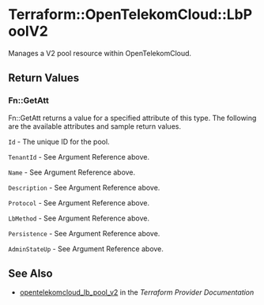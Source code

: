 # Terraform::OpenTelekomCloud::LbPoolV2

Manages a V2 pool resource within OpenTelekomCloud.

## Return Values

### Fn::GetAtt

Fn::GetAtt returns a value for a specified attribute of this type. The following are the available attributes and sample return values.

`Id` - The unique ID for the pool.

`TenantId` - See Argument Reference above.

`Name` - See Argument Reference above.

`Description` - See Argument Reference above.

`Protocol` - See Argument Reference above.

`LbMethod` - See Argument Reference above.

`Persistence` - See Argument Reference above.

`AdminStateUp` - See Argument Reference above.

## See Also

* [opentelekomcloud_lb_pool_v2](https://www.terraform.io/docs/providers/opentelekomcloud/r/lb_pool_v2.html) in the _Terraform Provider Documentation_
